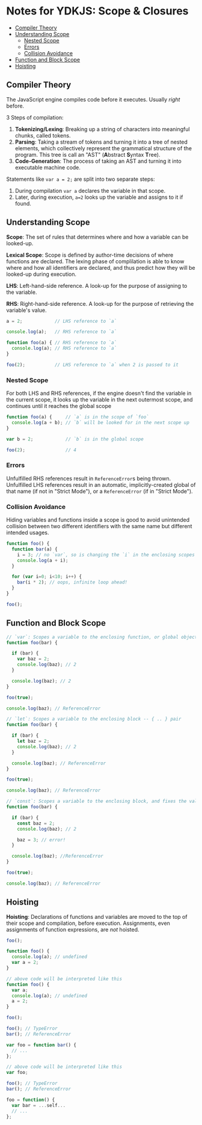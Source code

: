 # Notes for YDKJS: Scope & Closures


<!-- toc orderedList:0 depthFrom:2 depthTo:6 -->

* [Compiler Theory](#compiler-theory)
* [Understanding Scope](#understanding-scope)
  * [Nested Scope](#nested-scope)
  * [Errors](#errors)
  * [Collision Avoidance](#collision-avoidance)
* [Function and Block Scope](#function-and-block-scope)
* [Hoisting](#hoisting)

<!-- tocstop -->

## Compiler Theory

The JavaScript engine compiles code before it executes. Usually *right* before.

3 Steps of compilation:

1. **Tokenizing/Lexing**: Breaking up a string of characters into meaningful chunks, called tokens.
2. **Parsing**: Taking a stream of tokens and turning it into a tree of nested elements, which collectively represent the grammatical structure of the program. This tree is call an "AST" (**A**bstract **S**yntax **T**ree).
3. **Code-Generation**: The process of taking an AST and turning it into executable machine code.

Statements like `var a = 2;` are split into two separate steps:
1. During compilation `var a` declares the variable in that scope.
2. Later, during execution, `a=2` looks up the variable and assigns to it if found.

## Understanding Scope

**Scope**: The set of rules that determines where and how a variable can be looked-up.

**Lexical Scope**: Scope is defined by author-time decisions of where functions are declared. The lexing phase of complilation is able to know where and how all identifiers are declared, and thus predict how they will be looked-up during execution.

**LHS**: Left-hand-side reference. A look-up for the purpose of assigning to the variable.

**RHS**: Right-hand-side reference. A look-up for the purpose of retrieving the variable's value.

```js
a = 2;            // LHS reference to `a`

console.log(a);   // RHS reference to `a`

function foo(a) { // RHS reference to `a`
  console.log(a); // RHS reference to `a`
}

foo(2);           // LHS reference to `a` when 2 is passed to it
```

### Nested Scope

For both LHS and RHS references, if the engine doesn't find the variable in the current scope, it looks up the variable in the next outermost scope, and continues until it reaches the global scope

```js
function foo(a) {     // `a` is in the scope of `foo`
  console.log(a + b); // `b` will be looked for in the next scope up
}

var b = 2;            // `b` is in the global scope

foo(2);               // 4
```

### Errors

Unfulfilled RHS references result in `ReferenceError`s being thrown. Unfulfilled LHS references result in an automatic, implicitly-created global of that name (if not in "Strict Mode"), or a `ReferenceError` (if in "Strict Mode").

### Collision Avoidance

 Hiding variables and functions inside a scope is good to avoid unintended collision between two different identifiers with the same name but different intended usages.

```js
function foo() {
  function bar(a) {
    i = 3; // no `var`, so is changing the `i` in the enclosing scopes for-loop
    console.log(a + i);
  }

  for (var i=0; i<10; i++) {
    bar(i * 2); // oops, infinite loop ahead!
  }
}

foo();
```

## Function and Block Scope

```js
// `var`: Scopes a variable to the enclosing function, or global object.
function foo(bar) {

  if (bar) {
    var baz = 2;
    console.log(baz); // 2
  }

  console.log(baz); // 2  
}

foo(true);

console.log(baz); // ReferenceError
```

```js
// `let`: Scopes a variable to the enclosing block -- { .. } pair
function foo(bar) {

  if (bar) {
    let baz = 2;
    console.log(baz); // 2
  }

  console.log(baz); // ReferenceError
}

foo(true);

console.log(baz); // ReferenceError
```

```js
// `const`: Scopes a variable to the enclosing block, and fixes the value
function foo(bar) {

  if (bar) {
    const baz = 2;
    console.log(baz); // 2

    baz = 3; // error!
  }

  console.log(baz); //ReferenceError
}

foo(true);

console.log(baz); // ReferenceError
```

## Hoisting

**Hoisting**: Declarations of functions and variables are moved to the top of their scope and compilation, before execution. Assignments, even assignments of function expressions, are *not* hoisted.

```js
foo();

function foo() {
  console.log(a); // undefined
  var a = 2;
}

// above code will be interpreted like this
function foo() {
  var a;
  console.log(a); // undefined
  a = 2;
}

foo();
```

```js
foo(); // TypeError
bar(); // ReferenceError

var foo = function bar() {
  // ...
};

// above code will be interpreted like this
var foo;

foo(); // TypeError
bar(); // ReferenceError

foo = function() {
  var bar = ...self...
  // ...
};
```
